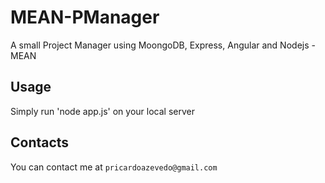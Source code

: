 # MEAN-PManager

A small Project Manager using MoongoDB, Express, Angular and Nodejs - MEAN

## Usage

Simply run 'node app.js' on your local server

## Contacts

You can contact me at `pricardoazevedo@gmail.com`
